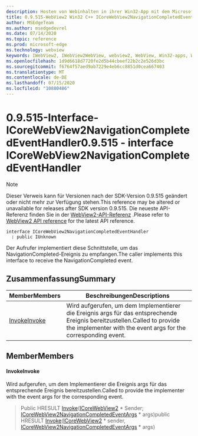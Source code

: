 ```yaml
---
description: Hosten von Webinhalten in ihrer Win32-App mit dem Microsoft Edge WebView2-Steuerelement
title: 0.9.515-WebView2 Win32 C++ ICoreWebView2NavigationCompletedEventHandler
author: MSEdgeTeam
ms.author: msedgedevrel
ms.date: 07/14/2020
ms.topic: reference
ms.prod: microsoft-edge
ms.technology: webview
keywords: IWebView2, IWebView2WebView, webview2, WebView, Win32-apps, Win32, Edge, ICoreWebView2, ICoreWebView2Controller, Browser-Steuerelement, Edge-HTML
ms.openlocfilehash: 1d9d6618d7720fe2d5b44cbeef22b2c2e526d3bc
ms.sourcegitcommit: f6764f57aed9ab7229e4eb6cc8851d0cea667403
ms.translationtype: MT
ms.contentlocale: de-DE
ms.lasthandoff: 07/15/2020
ms.locfileid: "10880486"
---
```

# <span data-ttu-id="eafde-104">0.9.515-Interface-ICoreWebView2NavigationCompletedEventHandler</span><span class="sxs-lookup"><span data-stu-id="eafde-104">0.9.515 - interface ICoreWebView2NavigationCompletedEventHandler</span></span> 

> [!NOTE]
> <span data-ttu-id="eafde-105">Dieser Verweis kann für Versionen nach der SDK-Version 0.9.515 geändert oder nicht mehr zur Verfügung stehen.</span><span class="sxs-lookup"><span data-stu-id="eafde-105">This reference may be altered or unavailable for releases after SDK version 0.9.515.</span></span> <span data-ttu-id="eafde-106">Die neueste API-Referenz finden Sie in der [WebView2-API-Referenz](../../../webview2-api-reference.md) .</span><span class="sxs-lookup"><span data-stu-id="eafde-106">Please refer to [WebView2 API reference](../../../webview2-api-reference.md) for the latest API reference.</span></span>

```
interface ICoreWebView2NavigationCompletedEventHandler
  : public IUnknown
```

<span data-ttu-id="eafde-107">Der Aufrufer implementiert diese Schnittstelle, um das NavigationCompleted-Ereignis zu empfangen.</span><span class="sxs-lookup"><span data-stu-id="eafde-107">The caller implements this interface to receive the NavigationCompleted event.</span></span>

## <span data-ttu-id="eafde-108">Zusammenfassung</span><span class="sxs-lookup"><span data-stu-id="eafde-108">Summary</span></span>

 <span data-ttu-id="eafde-109">Member</span><span class="sxs-lookup"><span data-stu-id="eafde-109">Members</span></span>                        | <span data-ttu-id="eafde-110">Beschreibungen</span><span class="sxs-lookup"><span data-stu-id="eafde-110">Descriptions</span></span>
--------------------------------|---------------------------------------------
[<span data-ttu-id="eafde-111">Invoke</span><span class="sxs-lookup"><span data-stu-id="eafde-111">Invoke</span></span>](#invoke) | <span data-ttu-id="eafde-112">Wird aufgerufen, um dem Implementierer die Ereignis args für das entsprechende Ereignis bereitzustellen.</span><span class="sxs-lookup"><span data-stu-id="eafde-112">Called to provide the implementer with the event args for the corresponding event.</span></span>

## <span data-ttu-id="eafde-113">Member</span><span class="sxs-lookup"><span data-stu-id="eafde-113">Members</span></span>

#### <span data-ttu-id="eafde-114">Invoke</span><span class="sxs-lookup"><span data-stu-id="eafde-114">Invoke</span></span> 

<span data-ttu-id="eafde-115">Wird aufgerufen, um dem Implementierer die Ereignis args für das entsprechende Ereignis bereitzustellen.</span><span class="sxs-lookup"><span data-stu-id="eafde-115">Called to provide the implementer with the event args for the corresponding event.</span></span>

> <span data-ttu-id="eafde-116">Public HRESULT [Invoke](#invoke)([ICoreWebView2](icorewebview2.md) \* Sender; [ICoreWebView2NavigationCompletedEventArgs](icorewebview2navigationcompletedeventargs.md) \* args)</span><span class="sxs-lookup"><span data-stu-id="eafde-116">public HRESULT [Invoke](#invoke)([ICoreWebView2](icorewebview2.md) \* sender, [ICoreWebView2NavigationCompletedEventArgs](icorewebview2navigationcompletedeventargs.md) \* args)</span></span>

